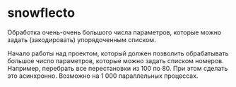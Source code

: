 # snowflecto
Обработка очень-очень большого числа параметров, которые можно задать (закодировать) упорядоченным списком.

Начало работы над проектом, который должен позволить обрабатывать большое число параметров, которые можно задать списком номеров. Например, перебрать все перестановки из 100 по 80. При этом сделать это асинхронно. Возможно на 1 000 параллельных процессах.
